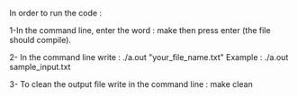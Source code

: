 In order to run the code :

1-In the command line, enter the word : make
  then press enter (the file should compile).

2- In the command line write : ./a.out "your_file_name.txt"
    Example : ./a.out sample_input.txt

3- To clean the output file write in the command line : make clean 

